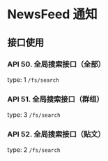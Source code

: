 # NewsFeed 通知

## 接口使用

### API 50. 全局搜索接口（全部）

type: 1
`/fs/search`

### API 51. 全局搜索接口（群组）

type: 3
`/fs/search`

### API 52. 全局搜索接口（贴文）

type: 2
`/fs/search`
